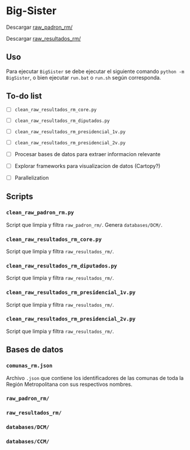 # Big-Sister
Descargar [raw_padron_rm/](https://drive.google.com/drive/folders/1Xm0ZDjFSqIOI98CFnCOqA5fOttcvZqf0?usp=sharing)

Descargar [raw_resultados_rm/](https://drive.google.com/drive/folders/1neTYxtrzMGfdBsvfTE4_Y8gezdAE4F5-?usp=sharing)

## Uso
Para ejecutar `BigSister` se debe ejecutar el siguiente comando `python -m BigSister`, o bien ejecutar `run.bat` o `run.sh` según corresponda.

## To-do list
- [ ] `clean_raw_resultados_rm_core.py`
- [ ] `clean_raw_resultados_rm_diputados.py`
- [ ] `clean_raw_resultados_rm_presidencial_1v.py`
- [ ] `clean_raw_resultados_rm_presidencial_2v.py`
- [ ] Procesar bases de datos para extraer informacion relevante
- [ ] Explorar frameworks para visualizacion de datos (Cartopy?)
- [ ] Parallelization


## Scripts
### `clean_raw_padron_rm.py`
Script que limpia y filtra `raw_padron_rm/`. Genera `databases/DCM/`.

### `clean_raw_resultados_rm_core.py`
Script que limpia y filtra `raw_resultados_rm/`.

### `clean_raw_resultados_rm_diputados.py`
Script que limpia y filtra `raw_resultados_rm/`.

### `clean_raw_resultados_rm_presidencial_1v.py`
Script que limpia y filtra `raw_resultados_rm/`.

### `clean_raw_resultados_rm_presidencial_2v.py`
Script que limpia y filtra `raw_resultados_rm/`.

## Bases de datos
### `comunas_rm.json`
Archivo `.json` que contiene los identificadores de las comunas de toda la Región Metropolitana con sus respectivos nombres.

### `raw_padron_rm/`

### `raw_resultados_rm/`

### `databases/DCM/`

### `databases/CCM/`
